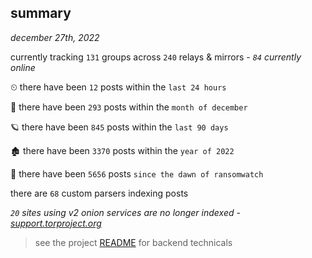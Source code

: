 
## summary
_december 27th, 2022_

currently tracking `131` groups across `240` relays & mirrors - _`84` currently online_

⏲ there have been `12` posts within the `last 24 hours`

🦈 there have been `293` posts within the `month of december`

🪐 there have been `845` posts within the `last 90 days`

🏚 there have been `3370` posts within the `year of 2022`

🦕 there have been `5656` posts `since the dawn of ransomwatch`

there are `68` custom parsers indexing posts

_`20` sites using v2 onion services are no longer indexed - [support.torproject.org](https://support.torproject.org/onionservices/v2-deprecation/)_

> see the project [README](https://github.com/joshhighet/ransomwatch#ransomwatch--) for backend technicals
